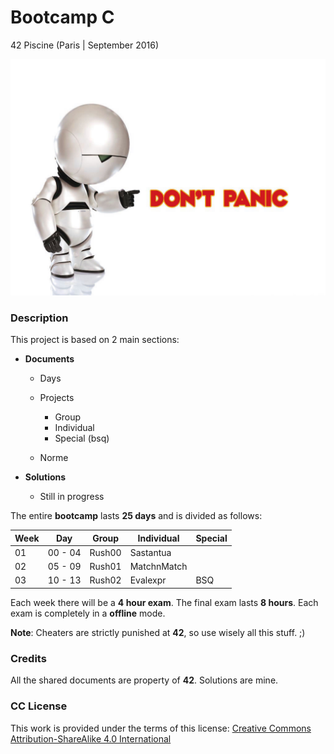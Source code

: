 # **Bootcamp C**

42 Piscine (Paris | September 2016)

![Marvin](images/marvin.jpg)

### **Description**

This project is based on 2 main sections:

+ **Documents**

  + Days
  + Projects

    + Group
    + Individual
    + Special (bsq)

  + Norme

+ **Solutions**

  + Still in progress

The entire **bootcamp** lasts **25 days** and is divided as follows:

| Week |   Day   |  Group | Individual  | Special |
|------|---------|--------|-------------|---------|
| 01   | 00 - 04 | Rush00 | Sastantua   |         |
| 02   | 05 - 09 | Rush01 | MatchnMatch |         |
| 03   | 10 - 13 | Rush02 | Evalexpr    |   BSQ   |

Each week there will be a **4 hour exam**. The final exam lasts **8 hours**. Each exam is completely in a **offline** mode.

**Note**: Cheaters are strictly punished at **42**, so use wisely all this stuff. ;)

### **Credits**

All the shared documents are property of **42**. Solutions are mine.

### **CC License**

This work is provided under the terms of this license: [Creative Commons Attribution-ShareAlike 4.0 International](https://creativecommons.org/licenses/by-sa/4.0/)
